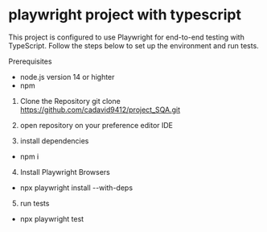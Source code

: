 # playwright project with typescript

This project is configured to use Playwright for end-to-end testing with TypeScript. Follow the steps below to set up the environment and run tests.

Prerequisites
- node.js version 14 or highter
- npm 

1. Clone the Repository
    git clone https://github.com/cadavid9412/project_SQA.git

2. open repository on your preference editor IDE
3. install dependencies
- npm i 
4. Install Playwright Browsers
-  npx playwright install --with-deps
5. run tests
- npx playwright test
